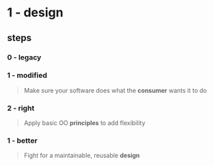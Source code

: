 # 1 - design

## steps

### 0 - legacy

### 1 - modified

> Make sure your software does what the **consumer** wants it to do

### 2 - right

> Apply basic OO **principles** to add flexibility

### 1 - better

> Fight for a maintainable, reusable **design**


